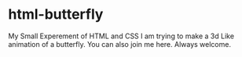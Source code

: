 # html-butterfly
My Small Experement of HTML and CSS
I am trying to make a 3d Like animation of a butterfly. You can also join me here. Always welcome. 

